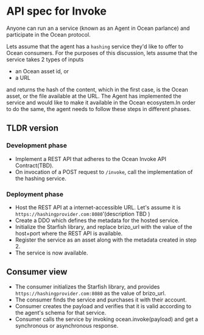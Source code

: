 # API spec for Invoke


Anyone can run an a service (known as an Agent in Ocean parlance) and participate in the Ocean protocol.

Lets assume that the agent has a `hashing` service they'd like to offer to Ocean consumers. For the purposes of this discussion, lets assume that the service takes 2 types of inputs

- an Ocean asset id, or
- a URL

and returns the hash of the content, which in the first case, is the Ocean asset, or the file available at the URL. The Agent has implemented the service and would like to make it available in the Ocean ecosystem.In order to do the same, the agent needs to follow these steps in different phases.

## TLDR version

### Development phase 

- Implement a REST API that adheres to the Ocean Invoke API Contract(TBD).
- On invocation of a POST request to `/invoke`, call the implementation of the hashing service.

### Deployment phase 

- Host the REST API at a internet-accessible URL. Let's assume it is `https://hashingprovider.com:8080`'(description TBD )
- Create a DDO which defines the metadata for the hosted service.
- Initialize the Starfish library, and replace brizo_url with the value of the host+port where the REST API is available.
- Register the service as an asset along with the metadata created in step 2.
- The service is now available.

## Consumer view

- The consumer initializes the Starfish library, and provides `https://hashingprovider.com:8080` as the value of brizo_url.
- The consumer finds the service and purchases it with their account.
- Consumer creates the payload and verifies that it is valid according to the agent's schema for that service.
- Consumer calls the service by invoking ocean.invoke(payload) and get a synchronous or asynchronous response. 

